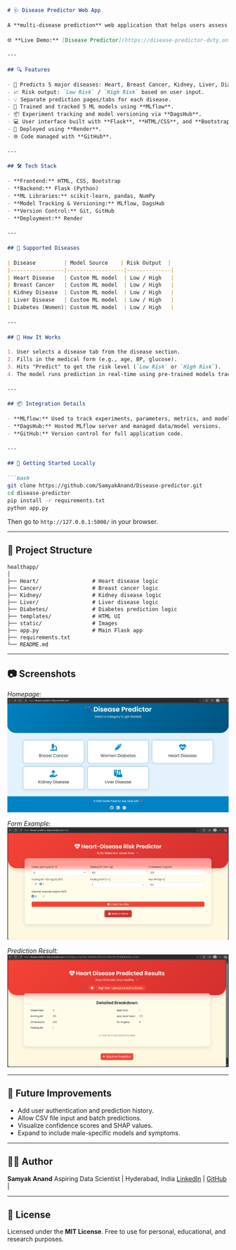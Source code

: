 
````markdown
# 🩺 Disease Predictor Web App

A **multi-disease prediction** web application that helps users assess the risk of **Heart Disease, Breast Cancer, Kidney Disease, Liver Disease**, and **Diabetes (for women)** using trained machine learning models. Built with Flask and deployed on Render.

🌐 **Live Demo:** [Disease Predictor](https://disease-predictor-dvty.onrender.com/)

---

## 🔍 Features

- 🔬 Predicts 5 major diseases: Heart, Breast Cancer, Kidney, Liver, Diabetes (for women).
- 📈 Risk output: `Low Risk` / `High Risk` based on user input.
- 💡 Separate prediction pages/tabs for each disease.
- 🧠 Trained and tracked 5 ML models using **MLflow**.
- 📦 Experiment tracking and model versioning via **DagsHub**.
- 💻 User interface built with **Flask**, **HTML/CSS**, and **Bootstrap**.
- 🚀 Deployed using **Render**.
- 🌐 Code managed with **GitHub**.

---

## 🛠️ Tech Stack

- **Frontend:** HTML, CSS, Bootstrap
- **Backend:** Flask (Python)
- **ML Libraries:** scikit-learn, pandas, NumPy
- **Model Tracking & Versioning:** MLflow, DagsHub
- **Version Control:** Git, GitHub
- **Deployment:** Render

---

## 🧪 Supported Diseases

| Disease         | Model Source    | Risk Output  |
|-----------------|------------------|--------------|
| Heart Disease   | Custom ML model  | Low / High   |
| Breast Cancer   | Custom ML model  | Low / High   |
| Kidney Disease  | Custom ML model  | Low / High   |
| Liver Disease   | Custom ML model  | Low / High   |
| Diabetes (Women)| Custom ML model  | Low / High   |

---

## 🔧 How It Works

1. User selects a disease tab from the disease section.
2. Fills in the medical form (e.g., age, BP, glucose).
3. Hits "Predict" to get the risk level (`Low Risk` or `High Risk`).
4. The model runs prediction in real-time using pre-trained models tracked via MLflow.

---

## 📦 Integration Details

- **MLflow:** Used to track experiments, parameters, metrics, and model versions.
- **DagsHub:** Hosted MLflow server and managed data/model versions.
- **GitHub:** Version control for full application code.

---

## 🏁 Getting Started Locally

```bash
git clone https://github.com/SamyakAnand/Disease-predictor.git
cd disease-predictor
pip install -r requirements.txt
python app.py
````

Then go to `http://127.0.0.1:5000/` in your browser.

---

## 📁 Project Structure

```
healthapp/
│
├── Heart/                 # Heart disease logic
├── Cancer/                # Breast cancer logic
├── Kidney/                # Kidney disease logic
├── Liver/                 # Liver disease logic
├── Diabetes/              # Diabetes prediction logic
├── templates/             # HTML UI
├── static/                # Images
├── app.py                 # Main Flask app
├── requirements.txt
└── README.md
```

---

## 📷 Screenshots

*Homepage:*
![Homepage](https://github.com/SamyakAnand/Disease-Predictor/blob/main/images/Home.png)

*Form Example:*
![Form](https://github.com/SamyakAnand/Disease-Predictor/blob/main/images/Predictor.png)

*Prediction Result:*
![Result](https://github.com/SamyakAnand/Disease-Predictor/blob/main/images/Result.png)

---

## 🚀 Future Improvements

* Add user authentication and prediction history.
* Allow CSV file input and batch predictions.
* Visualize confidence scores and SHAP values.
* Expand to include male-specific models and symptoms.

---

## 🙋‍♂️ Author

**Samyak Anand**
Aspiring Data Scientist | Hyderabad, India
[LinkedIn](https://www.linkedin.com/in/SamyakAnand/) | [GitHub](https://github.com/SamyakAnand) |

---

## 📄 License

Licensed under the **MIT License**. Free to use for personal, educational, and research purposes.
```


